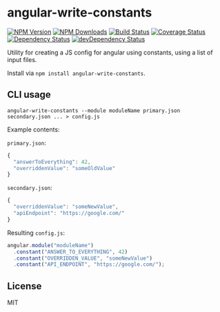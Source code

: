 angular-write-constants
=======================

[![NPM Version](https://img.shields.io/npm/v/angular-write-constants.svg?style=flat)](https://npmjs.org/package/angular-write-constants)
[![NPM Downloads](https://img.shields.io/npm/dm/angular-write-constants.svg?style=flat)](https://npmjs.org/package/angular-write-constants)
[![Build Status](https://travis-ci.org/tradity/angular-write-constants.png?style=flat)](https://travis-ci.org/tradity/angular-write-constants)
[![Coverage Status](https://coveralls.io/repos/tradity/angular-write-constants/badge.svg?branch=master)](https://coveralls.io/r/tradity/angular-write-constants?branch=master)
[![Dependency Status](https://david-dm.org/tradity/angular-write-constants.svg?style=flat)](https://david-dm.org/tradity/angular-write-constants)
[![devDependency Status](https://david-dm.org/tradity/angular-write-constants/dev-status.svg?style=flat)](https://david-dm.org/tradity/angular-write-constants#info=devDependencies)

Utility for creating a JS config for angular using constants,
using a list of input files.

Install via `npm install angular-write-constants`.

## CLI usage
```
angular-write-constants --module moduleName primary.json secondary.json ... > config.js
```

Example contents:

`primary.json`:
```js
{
  "answerToEverything": 42,
  "overriddenValue": "someOldValue"
}
```

`secondary.json`:
```js
{
  "overriddenValue": "someNewValue",
  "apiEndpoint": "https://google.com/"
}
```

Resulting `config.js`:
```js
angular.module("moduleName")
  .constant("ANSWER_TO_EVERYTHING", 42)
  .constant("OVERRIDDEN_VALUE", "someNewValue")
  .constant("API_ENDPOINT", "https://google.com/");
```

## License

MIT
